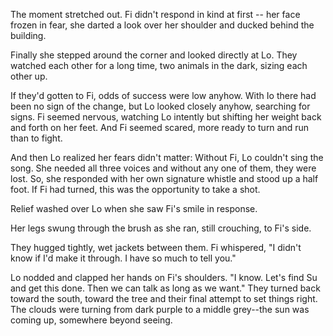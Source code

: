 The moment stretched out. Fi didn't respond in kind at first -- her face frozen in fear, she darted a look over her shoulder and ducked behind the building. 

Finally she stepped around the corner and looked directly at Lo. They watched each other for a long time, two animals in the dark, sizing each other up.  

If they'd gotten to Fi, odds of success were low anyhow.  With Io there had been no sign of the change, but Lo looked closely anyhow, searching for signs. Fi seemed nervous, watching Lo intently but shifting her weight back and forth on her feet. And Fi seemed scared, more ready to turn and run than to fight.  

And then Lo realized her fears didn't matter: Without Fi, Lo couldn't sing the song.  She needed all three voices and without any one of them, they were lost.  So, she responded with her own signature whistle and stood up a half foot. If Fi had turned, this was the opportunity to take a shot. 

Relief washed over Lo when she saw Fi's smile in response. 

Her legs swung through the brush as she ran, still crouching, to Fi's side.  

They hugged tightly, wet jackets between them. Fi whispered, "I didn't know if I'd make it through. I have so much to tell you."

Lo nodded and clapped her hands on Fi's shoulders. "I know. Let's find Su and get this done. Then we can talk as long as we want."  They turned back toward the south, toward the tree and their final attempt to set things right.  The clouds were turning from dark purple to a middle grey--the sun was coming up, somewhere beyond seeing. 